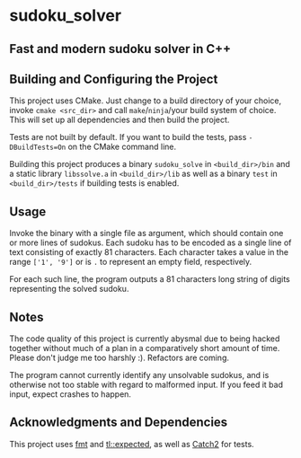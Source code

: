 # sudoku_solver
Fast and modern sudoku solver in C++
----
## Building and Configuring the Project
This project uses CMake. Just change to a build directory of your choice, invoke `cmake <src_dir>` and call `make`/`ninja`/your build system of choice. This will set up all dependencies and then build the project.

Tests are not built by default. If you want to build the tests, pass `-DBuildTests=On` on the CMake command line.

Building this project produces a binary `sudoku_solve` in `<build_dir>/bin` and a static library `libssolve.a` in `<build_dir>/lib` as well as a binary `test` in `<build_dir>/tests` if building tests is enabled.

## Usage
Invoke the binary with a single file as argument, which should contain one or more lines of sudokus. Each sudoku has to be encoded as a single line of text consisting of exactly 81 characters. Each character takes a value in the range `['1', '9']` or is `.` to represent an empty field, respectively.

For each such line, the program outputs a 81 characters long string of digits representing the solved sudoku.

## Notes
The code quality of this project is currently abysmal due to being hacked together without much of a plan in a comparatively short amount of time. Please don't judge me too harshly :). Refactors are coming.

The program cannot currently identify any unsolvable sudokus, and is otherwise not too stable with regard to malformed input. If you feed it bad input, expect crashes to happen.

## Acknowledgments and Dependencies
This project uses [fmt](https://github.com/fmtlib/fmt) and [tl::expected](https://github.com/TartanLlama/expected), as well as [Catch2](https://github.com/catchorg/Catch2) for tests.
